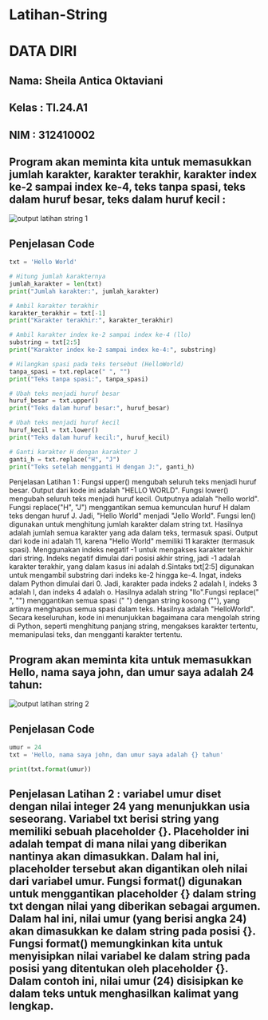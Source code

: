 # Latihan-String
# DATA DIRI
## Nama: Sheila Antica Oktaviani

## Kelas : TI.24.A1

## NIM : 312410002

## Program akan meminta kita untuk memasukkan jumlah karakter, karakter terakhir, karakter index ke-2 sampai index ke-4, teks tanpa spasi, teks dalam huruf besar, teks dalam huruf kecil :
![output latihan string 1](https://github.com/user-attachments/assets/2971d6df-23a9-47e9-8253-99fd2ef3fe83)
## Penjelasan Code
```Python
txt = 'Hello World'

# Hitung jumlah karakternya
jumlah_karakter = len(txt)
print("Jumlah karakter:", jumlah_karakter)

# Ambil karakter terakhir
karakter_terakhir = txt[-1]
print("Karakter terakhir:", karakter_terakhir)

# Ambil karakter index ke-2 sampai index ke-4 (llo)
substring = txt[2:5]
print("Karakter index ke-2 sampai index ke-4:", substring)

# Hilangkan spasi pada teks tersebut (HelloWorld)
tanpa_spasi = txt.replace(" ", "")
print("Teks tanpa spasi:", tanpa_spasi)

# Ubah teks menjadi huruf besar
huruf_besar = txt.upper()
print("Teks dalam huruf besar:", huruf_besar)

# Ubah teks menjadi huruf kecil
huruf_kecil = txt.lower()
print("Teks dalam huruf kecil:", huruf_kecil)

# Ganti karakter H dengan karakter J
ganti_h = txt.replace("H", "J")
print("Teks setelah mengganti H dengan J:", ganti_h)
```
Penjelasan Latihan 1 : Fungsi upper() mengubah seluruh teks menjadi huruf besar. Output dari kode ini adalah "HELLO WORLD". Fungsi lower() mengubah seluruh teks menjadi huruf kecil. Outputnya adalah "hello world". Fungsi replace("H", "J") menggantikan semua kemunculan huruf H dalam teks dengan huruf J. Jadi, "Hello World" menjadi "Jello World". Fungsi len() digunakan untuk menghitung jumlah karakter dalam string txt. Hasilnya adalah jumlah semua karakter yang ada dalam teks, termasuk spasi. Output dari kode ini adalah 11, karena "Hello World" memiliki 11 karakter (termasuk spasi). Menggunakan indeks negatif -1 untuk mengakses karakter terakhir dari string. Indeks negatif dimulai dari posisi akhir string, jadi -1 adalah karakter terakhir, yang dalam kasus ini adalah d.Sintaks txt[2:5] digunakan untuk mengambil substring dari indeks ke-2 hingga ke-4. Ingat, indeks dalam Python dimulai dari 0. Jadi, karakter pada indeks 2 adalah l, indeks 3 adalah l, dan indeks 4 adalah o. Hasilnya adalah string "llo".Fungsi replace(" ", "") menggantikan semua spasi (" ") dengan string kosong (""), yang artinya menghapus semua spasi dalam teks. Hasilnya adalah "HelloWorld". Secara keseluruhan, kode ini menunjukkan bagaimana cara mengolah string di Python, seperti menghitung panjang string, mengakses karakter tertentu, memanipulasi teks, dan mengganti karakter tertentu.
## Program akan meminta kita untuk memasukkan Hello, nama saya john, dan umur saya adalah 24 tahun:
![output latihan string 2](https://github.com/user-attachments/assets/a1cd6d94-99e2-470d-94d0-145d1fb8b6f9)
## Penjelasan Code
```Python
umur = 24
txt = 'Hello, nama saya john, dan umur saya adalah {} tahun'

print(txt.format(umur))
```
## Penjelasan Latihan 2 : variabel umur diset dengan nilai integer 24 yang menunjukkan usia seseorang. Variabel txt berisi string yang memiliki sebuah placeholder {}. Placeholder ini adalah tempat di mana nilai yang diberikan nantinya akan dimasukkan. Dalam hal ini, placeholder tersebut akan digantikan oleh nilai dari variabel umur. Fungsi format() digunakan untuk menggantikan placeholder {} dalam string txt dengan nilai yang diberikan sebagai argumen. Dalam hal ini, nilai umur (yang berisi angka 24) akan dimasukkan ke dalam string pada posisi {}. Fungsi format() memungkinkan kita untuk menyisipkan nilai variabel ke dalam string pada posisi yang ditentukan oleh placeholder {}. Dalam contoh ini, nilai umur (24) disisipkan ke dalam teks untuk menghasilkan kalimat yang lengkap.
